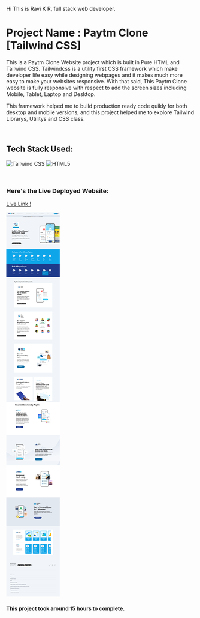 Hi This is Ravi K R, full stack web developer.

# Project Name : Paytm Clone [Tailwind CSS]

This is a Paytm Clone Website project which is built in Pure HTML and Tailwind CSS. Tailwindcss is a utility first CSS framework which make developer life easy while designing webpages and it makes much more easy to make your websites responsive. With that said, This Paytm Clone website is fully responsive with respect to add the screen sizes including Mobile, Tablet, Laptop and Desktop.
 
This framework helped me to build production ready code quikly for both desktop and mobile versions, and this project helped me to explore Tailwind Librarys, Utilitys and CSS class. 

</br>

## Tech Stack Used:

![Tailwind CSS](https://img.shields.io/badge/-TAILWINDCSS-green) ![HTML5](https://img.shields.io/badge/-HTML5-green) 

</br>



### Here's the Live Deployed Website:

[Live Link !](https://leafy-mermaid-144b61.netlify.app)

![Web Site Image](./assets/screencapture-127-0-0-1-5500-index-html-2022.png)

#### This project took around 15 hours to complete.